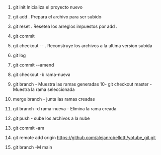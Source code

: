 
1. git init  Inicializa el proyecto nuevo
2. git add . Prepara el archivo para ser subido
3. git reset . Resetea los arreglos impuestos por add .
4. git commit
5. git checkout -- .  Reconstruye los archivos a la ultima version subida
6. git log
7. git commit --amend 
8. git checkout -b rama-nueva
9. git branch - Muestra las ramas generadas
10- git checkout master - Muestra la rama seleccionada 
11. merge branch - junta las ramas creadas
12. git branch -d rama-nueva  - Elimina la rama creada
13. git push - sube los archivos a la nube
14. git commit -am


20. git remote add origin https://github.com/alejanrobellotti/yotube_git.git
21. git branch -M main